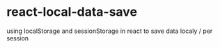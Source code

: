 # react-local-data-save
using localStorage and sessionStorage in react to save data localy / per session
